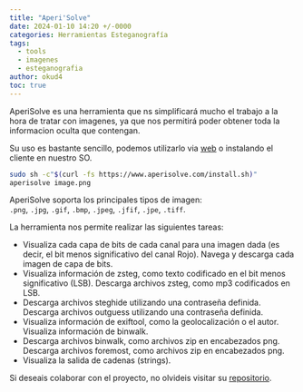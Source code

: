 ```yaml
---
title: "Aperi'Solve"
date: 2024-01-10 14:20 +/-0000
categories: Herramientas Esteganografía
tags:
  - tools
  - imagenes
  - esteganografia
author: okud4
toc: true
---
```


AperiSolve es una herramienta que ns simplificará mucho el trabajo a la hora de tratar con imagenes, ya que nos permitirá poder obtener toda la informacion oculta que contengan.

Su uso es bastante sencillo, podemos utilizarlo via [web](https://www.aperisolve.com/) o instalando el cliente en nuestro SO.

```bash
sudo sh -c"$(curl -fs https://www.aperisolve.com/install.sh)"
aperisolve image.png
```

AperiSolve soporta los principales tipos de imagen: `.png`, `.jpg`, `.gif`, `.bmp`, `.jpeg`, `.jfif`, `.jpe`, `.tiff`.

La herramienta nos permite realizar las siguientes tareas:

- Visualiza cada capa de bits de cada canal para una imagen dada (es decir, el bit menos significativo del canal Rojo). Navega y descarga cada imagen de capa de bits.
- Visualiza información de zsteg, como texto codificado en el bit menos significativo (LSB). Descarga archivos zsteg, como mp3 codificados en LSB.
- Descarga archivos steghide utilizando una contraseña definida. Descarga archivos outguess utilizando una contraseña definida.
- Visualiza información de exiftool, como la geolocalización o el autor. Visualiza información de binwalk.
- Descarga archivos binwalk, como archivos zip en encabezados png. Descarga archivos foremost, como archivos zip en encabezados png.
- Visualiza la salida de cadenas (strings).

Si deseais colaborar con el proyecto, no olvideis visitar su [repositorio](https://github.com/Zeecka/AperiSolve).
